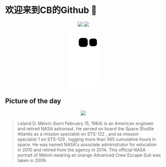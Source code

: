 
# 欢迎来到CB的Github 👋

<div align="center">
  <img height="137px" src="https://github-readme-stats.vercel.app/api?username=SuperCB&show_icons=true&theme=radical" />
  <img height="137px" src="https://github-readme-stats.vercel.app/api/top-langs/?username=SuperCB&hide_title=true&hide_border=true&layout=compact&langs_count=6&text_color=000&icon_color=fff" />
</div>


<div align="center">
    <img src="./contribution-snake/github-contribution-grid-snake.svg" />
</div>



## Picture of the day
<div align="center">
  <img width=400px src="https://upload.wikimedia.org/wikipedia/commons/thumb/5/5e/Leland_Melvin.jpg/525px-Leland_Melvin.jpg" />
</div>

>Leland D. Melvin  (born February 15, 1964) is an American engineer and retired  NASA  astronaut. He served on board the  Space Shuttle  Atlantis  as a mission specialist on  STS-122 , and as mission specialist 1 on  STS-129 , logging more than 565 cumulative hours in space. He was named NASA's associate administrator for education in 2010 and retired from the agency in 2014. This official NASA portrait of Melvin wearing an orange  Advanced Crew Escape Suit  was taken in 2009.


